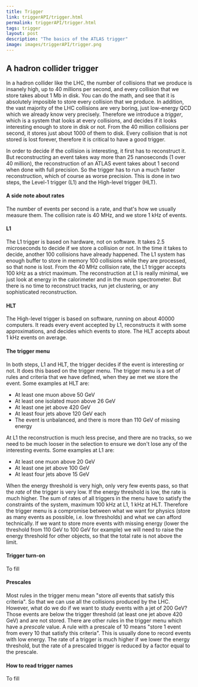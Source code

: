 ```yaml
---
title: Trigger
link: triggerAPI/trigger.html
permalink: triggerAPI/trigger.html
tags: trigger
layout: post
description: "The basics of the ATLAS trigger"
image: images/triggerAPI/trigger.png
---
```


## A hadron collider trigger

In a hadron collider like the LHC, the number of collisions that we produce is insanely high, up to 40 millions per second, and every collision that we store takes about 1 Mb in disk. You can do the math, and see that it is absolutely imposible to store every collision that we produce. In addition, the vast majority of the LHC collisions are very boring, just low-energy QCD which we already know very precisely. Therefore we introduce a *trigger*, which is a system that looks at every collisions, and decides if it looks interesting enough to store in disk or not. From the 40 million collisions per second, it stores just about 1000 of them to disk. Every collision that is not stored is lost forever, therefore it is critical to have a good trigger. 

In order to decide if the collision is interesting, it first has to reconstruct it. But reconstructing an event takes way more than 25 nanoseconds (1 over 40 million), the reconstruction of an ATLAS event takes about 1 second when done with full precision. So the trigger has to run a much faster reconstruction, which of course as worse precision. This is done in two steps, the Level-1 trigger (L1) and the High-level trigger (HLT).

#### A side note about rates
The number of events per second is a rate, and that's how we usually measure them. The collision rate is 40 MHz, and we store 1 kHz of events.

#### L1
The L1 trigger is based on hardware, not on software. It takes 2.5 microseconds to decide if we store a collision or not. In the time it takes to decide, another 100 collisions have already happened. The L1 system has enough buffer to store in memory 100 collisions while they are processed, so that none is lost. From the 40 MHz collision rate, the L1 trigger accepts 100 kHz as a strict maximum. The reconstruction at L1 is really minimal, we just look at energy in the calorimeter and in the muon spectrometer. But there is no time to reconstruct tracks, run jet clustering, or any sophisticated reconstruction. 

#### HLT
The High-level trigger is based on software, running on about 40000 computers. It reads every event accepted by L1, reconstructs it with some approximations, and decides which events to store. The HLT accepts about 1 kHz events on average.

#### The trigger menu
In both steps, L1 and HLT, the trigger decides if the event is interesting or not. It does this based on the trigger menu. The trigger menu is a set of rules and criteria that we have defined, when they ae met we store the event. Some examples at HLT are:
- At least one muon above 50 GeV
- At least one isolated muon above 26 GeV
- At least one jet above 420 GeV
- At least four jets above 120 GeV each
- The event is unbalanced, and there is more than 110 GeV of missing energy

At L1 the reconstruction is much less precise, and there are no tracks, so we need to be much looser in the selection to ensure we don't lose any of the interesting events. Some examples at L1 are:
- At least one muon above 20 GeV
- At least one jet above 100 GeV
- At least four jets above 15 GeV

When the energy threshold is very high, only very few events pass, so that the _rate_ of the trigger is very low. If the energy threshold is low, the rate is much higher. The sum of rates of all triggers in the menu have to satisfy the constraints of the system, maximum 100 kHz at L1, 1 kHz at HLT. Therefore the trigger menu is a compromise between what we want for physics (store as many events as possible, i.e. low thresholds) and what we can afford technically. If we want to store more events with missing energy (lower the threshold from 110 GeV to 100 GeV for example) we will need to raise the energy threshold for other objects, so that the total rate is not above the limit.

#### Trigger turn-on
To fill

#### Prescales
Most rules in the trigger menu mean "store *all* events that satisfy this criteria". So that we can use all the collisions produced by the LHC. However, what do we do if we want to study events with a jet of 200 GeV? Those events are below the trigger threshold (at least one jet above 420 GeV) and are not stored. There are other rules in the trigger menu which have a _prescale_ value. A rule with a prescale of 10 means "store 1 event from every 10 that satisfy this criteria". This is usually done to record events with low energy. The rate of a trigger is much higher if we lower the energy threshold, but the rate of a prescaled trigger is reduced by a factor equal to the prescale.

#### How to read trigger names
To fill
